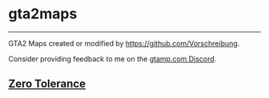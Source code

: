 # gta2maps
---
GTA2 Maps created or modified by <https://github.com/Vorschreibung>.

Consider providing feedback to me on the [gtamp.com Discord](https://discord.gg/BTdbHvQWsd).

## [Zero Tolerance](./map-zero-tolerance.md)
